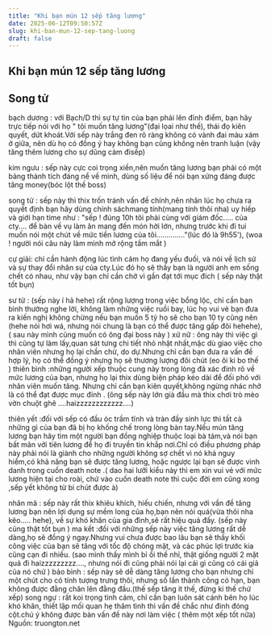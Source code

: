 ```yaml
---
title: "Khi bạn mún 12 sếp tăng lương"
date: 2025-06-12T09:50:57Z
slug: khi-ban-mun-12-sep-tang-luong
draft: false
---
```


## Khi bạn mún 12 sếp tăng lương

## Song tử

bạch dương : với Bạch/D thì sự tự tin của bạn phải lên đỉnh điểm, bạn hãy trực tiếp nói với họ " tôi muốn tăng lương"(đại lọai như thế), thái đọ kiên quyết, dứt khoát.Với sếp này trắng đen rõ ràng không có vành đai màu xám ở giữa, nên dù họ có đồng ý hay không bạn cũng không nên tranh luận (vậy tăng thêm lương cho sự dũng cảm đisếp)



kim ngưu : sếp này cực coi trọng xiền,nên muốn tăng lương bạn phải có một bảng thành tích đáng nể về mình, dùng số liệu để nói bạn xứng đáng được tăng money(bóc lột thế boss)

song tử : sếp này thì thix trốn tránh vấn đề chính,nên nhân lúc họ chưa ra quyết định bạn hãy dùng chính sáchmang tính(mang tính thôi nha) uy hiếp và giới hạn time như : "sếp ! đúng 10h tôi phải cùng với giám đốc..... của cty.... để bàn về vụ làm ăn mang đến món hời lớn, nhưng trước khi đi tui muốn nói một chút về mức tiền lương của tôi.............."(lúc đó là 9h55'), (woa ! người nói câu này làm mình mở rộng tầm mắt )


cự giải: chỉ cần hành động lúc tình cảm họ đang yếu đuối, và nói về lịch sử và sự thay đổi nhân sự của cty.Lúc đó họ sẽ thấy bạn là người anh em sống chết có nhau, như vậy bạn chỉ cần chờ vì gần đạt tới mục đich (  sếp này thật tốt bụn)


sư tử : (sếp này í hả hehe) rất rộng lượng trong việc bổng lộc, chỉ cần bạn bình thường nghe lời, không làm những việc ruồi bay, lúc họ vui vẻ bạn đưa ra kiến nghị không chừng nếu bạn muốn 5 tỷ họ sẽ cho bạn 10 ty cũng nên (hehe nói hơi wá, nhưng nói chung là bạn có thể được tăng gấp đôi hehehe),( sau này mình cũng muốn có ông đại boss này )
xử nữ : ông này thì việc gì thì cũng tự làm lấy,quan sát tưng chi tiết nhỏ nhặt nhất,mặc dù giao việc cho nhân viên nhưng họ lại chần chừ, do dự.Nhưng chỉ cần bạn đưa ra vấn đề hợp lý, họ có thể đồng ý nhưng họ sẽ thương lượng đôi chút (eo ôi ki bo thế )
thiên bình :những người xếp thuộc cung này trong lòng đã xác đinh rõ về mức lương của bạn, nhưng họ lại thix dùng biện pháp kéo dài để đối phó với nhân viên muốn tăng. Nhưng chỉ cần bạn kiên quyết,không ngừng nhác nhở là có thể đạt được mục đính . (ông sếp này lớn già đầu mà thix chơi trò mèo vờn chuột ghê ....haizzzzzzzzzzzz....)


thiên yết :đối với sếp có đầu óc trầm tĩnh và tràn đầy sinh lực thì tất cả những gì của bạn đã bị họ khống chế trong lòng bàn tay.Nếu mún tăng lương bạn hãy tìm một người bạn đồng nghiệp thuộc loại bà tám,và nói bạn bất mãn với tiên lương để họ đi truyền tin khắp nơi.Chỉ có điều phương pháp này phải nói là giành cho những người không sợ chết vì nó khá nguy hiểm,có khả năng bạn sẽ được tăng lương, hoặc ngược lại bạn sẽ được vinh danh trong cuốn death note .( dao hai lưỡi kiểu này thì em xin vui vẻ với mức lương hiện tại cho roài, chứ vào cuốn death note thì cuộc đời em cũng xong ,sếp yết không từ bi chút được à)


nhân mã : sếp này rất thix khiêu khích, hiếu chiến, nhưng với vần đề tăng lương bạn nên lợi dụng sự mềm long của họ,bạn nên nói quá(vừa thôi nha kẽo..... hehe), về sự khó khăn của gia đình,sẽ rất hiệu quả đấy. (sếp này cũng thật tốt bụn )
ma kết :đối với những sếp này việc tăng lương rất dễ dàng,họ sẽ đồng ý ngay.Nhưng vui chưa được bao lâu bạn sẽ thấy khối công việc của bạn sẽ tăng với tốc độ chóng mặt, và các phúc lợi trước kia cũng cạn đi nhiều. (sao mình thấy mình bỉ ổi thế nhỉ, thật giống người 2 mặt quá đi haizzzzzzzzz...., nhưng nói đi cũng phải nói lại cái gì cũng có cái giả của nó chứ )
bảo bình : sếp này sẽ dễ dàng tăng lương cho bạn nhưng chỉ một chút cho có tính tượng trưng thôi, nhưng số lần thành công có hạn, bạn không được đằng chân lên đằng đầu.(thế sếp tăng it thế, đừng ki thế chứ xếp)
song ngư : rất koi trọng tình cảm, chỉ cần bạn luôn sát cánh bên họ lúc khó khăn, thiết lập mối quan hẹ thâm tình thì vấn đề chắc như đinh đóng cột.chú ý không được bàn vấn đề này nơi làm việc ( thêm một xếp tốt nữa)
Nguồn: truongton.net